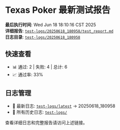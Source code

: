 # Texas Poker 最新测试报告

**最后执行时间**: Wed Jun 18 18:10:16 CST 2025  
**详细报告**: [`test-logs/20250618_180958/test_report.md`](./test-logs/20250618_180958/test_report.md)  
**日志目录**: [`test-logs/20250618_180958`](./test-logs/20250618_180958/)

## 快速查看
- 📊 通过: 2 | 失败: 4 | 总计: 6
- 📈 通过率: 33%

## 日志管理
- 🔗 最新日志: [`test-logs/latest`](./test-logs/latest) -> 20250618_180958
- 📁 所有历史日志: [`test-logs/`](./test-logs/)

查看详细日志和完整报告请访问上述链接。
